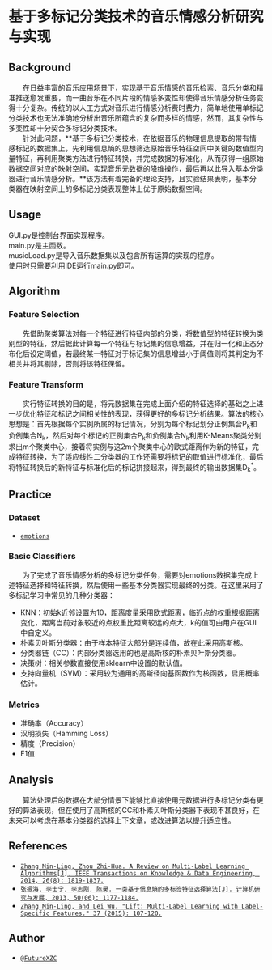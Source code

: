 # 基于多标记分类技术的音乐情感分析研究与实现

## Background

&emsp;&emsp;在日益丰富的音乐应用场景下，实现基于音乐情感的音乐检索、音乐分类和精准推送愈发重要，而一曲音乐在不同片段的情感多变性却使得音乐情感分析任务变得十分复杂。传统的以人工方式对音乐进行情感分析费时费力，简单地使用单标记分类技术也无法准确地分析出音乐所蕴含的复杂而多样的情感，然而，其复杂性与多变性却十分契合多标记分类技术。  
&emsp;&emsp;针对此问题，**基于多标记分类技术，在依据音乐的物理信息提取的带有情感标记的数据集上，先利用信息熵的思想筛选原始音乐特征空间中关键的数值型向量特征，再利用聚类方法进行特征转换，并完成数据的标准化，从而获得一组原始数据空间对应的映射空间，实现音乐元数据的降维操作，最后再以此导入基本分类器进行音乐情感分析。**该方法有着完备的理论支持，且实验结果表明，基本分类器在映射空间上的多标记分类表现整体上优于原始数据空间。

## Usage

GUI.py是控制台界面实现程序。  
main.py是主函数。  
musicLoad.py是导入音乐数据集以及包含所有运算的实现的程序。  
使用时只需要利用IDE运行main.py即可。

## Algorithm

### Feature Selection

&emsp;&emsp;先借助聚类算法对每一个特征进行特征内部的分类，将数值型的特征转换为类别型的特征，然后据此计算每一个特征与标记集的信息增益，并在归一化和正态分布化后设定阈值，若最终某一特征对于标记集的信息增益小于阈值则将其判定为不相关并将其剔除，否则将该特征保留。

### Feature Transform

&emsp;&emsp;实行特征转换的目的是，将元数据集在完成上面介绍的特征选择的基础之上进一步优化特征和标记之间相关性的表现，获得更好的多标记分析结果。算法的核心思想是：首先根据每个实例所属的标记情况，分别为每个标记划分正例集合P<sub>k</sub>和负例集合N<sub>k</sub>，然后对每个标记的正例集合P<sub>k</sub>和负例集合N<sub>k</sub>利用K-Means聚类分别求出m个聚类中心，接着将实例与这2m个聚类中心的欧式距离作为新的特征，完成特征转换，为了适应线性二分类器的工作还需要将标记的取值进行标准化，最后将特征转换后的新特征与标准化后的标记拼接起来，得到最终的输出数据集D<sub>k</sub><sup>*</sup>。

## Practice

### Dataset
- [`emotions`](http://mulan.sourceforge.net/datasets-mlc.html)

### Basic Classifiers

&emsp;&emsp;为了完成了音乐情感分析的多标记分类任务，需要对emotions数据集完成上述特征选择和特征转换，然后使用一些基本分类器实现最终的分类。在这里采用了多标记学习中常见的几种分类器：
- KNN：初始k近邻设置为10，距离度量采用欧式距离，临近点的权重根据距离变化，距离当前对象较近的点权重比距离较远的点大，k的值可由用户在GUI中自定义。
- 朴素贝叶斯分类器：由于样本特征大部分是连续值，故在此采用高斯核。
- 分类器链（CC）：内部分类器选用的也是高斯核的朴素贝叶斯分类器。
- 决策树：相关参数直接使用sklearn中设置的默认值。
- 支持向量机（SVM）：采用较为通用的高斯径向基函数作为核函数，启用概率估计。

### Metrics

- 准确率（Accuracy）
- 汉明损失（Hamming Loss）
- 精度（Precision）
- F1值

## Analysis

&emsp;&emsp;算法处理后的数据在大部分情景下能够比直接使用元数据进行多标记分类有更好的算法表现，但在使用了高斯核的CC和朴素贝叶斯分类器下表现不甚良好，在未来可以考虑在基本分类器的选择上下文章，或改进算法以提升适应性。

## References

- [`Zhang Min-Ling, Zhou Zhi-Hua. A Review on Multi-Label Learning Algorithms[J]. IEEE Transactions on Knowledge & Data Engineering, 2014, 26(8): 1819-1837.`](http://palm.seu.edu.cn/zhangml/)
- [`张振海, 李士宁, 李志刚, 陈昊. 一类基于信息熵的多标签特征选择算法[J]. 计算机研究与发展, 2013, 50(06): 1177-1184.`](https://kns.cnki.net/kns/download.aspx?filename=KFTStRGVo1mVGpWZHFzVElmY1FmdVV0L3QWeEZVUq5GeidTNJJ3SW9CRlJkT0onZa9WRsVFTwRGelVlQx0mYzMkRIZWMUF3NIBDSSJTe6h2MRNTSrcUQ1EFMvVTZUV0a6hUR2IUV2MzaFN1bnpmaxsGOqNWTsJ0N&tablename=CJFD2013&dflag=pdfdown)
- [`Zhang Min-Ling, and Lei Wu. "Lift: Multi-Label Learning with Label-Specific Features." 37 (2015): 107-120.`](http://palm.seu.edu.cn/zhangml/)

## Author

- [`@FutureXZC`](https://github.com/FutureXZC)